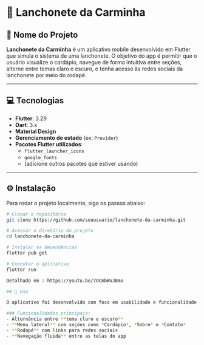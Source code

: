 # 🍔 Lanchonete da Carminha

## 📝 Nome do Projeto  
**Lanchonete da Carminha** é um aplicativo mobile desenvolvido em Flutter que simula o sistema de uma lanchonete. O objetivo do app é permitir que o usuário visualize o cardápio, navegue de forma intuitiva entre seções, alterne entre temas claro e escuro, e tenha acesso às redes sociais da lanchonete por meio do rodapé.

---

## 💻 Tecnologias  
- **Flutter**: 3.29  
- **Dart**: 3.x  
- **Material Design**  
- **Gerenciamento de estado** (ex: `Provider`)  
- **Pacotes Flutter utilizados**:
  - `flutter_launcher_icons`
  - `google_fonts`
  - (adicione outros pacotes que estiver usando)

---

## ⚙️ Instalação  

Para rodar o projeto localmente, siga os passos abaixo:

```bash
# Clonar o repositório
git clone https://github.com/seuusuario/lanchonete-da-carminha.git

# Acessar o diretório do projeto
cd lanchonete-da-carminha

# Instalar as dependências
flutter pub get

# Executar o aplicativo
flutter run

Detalhado em : https://youtu.be/7OCmbWxJBmo

## 📲 Uso

O aplicativo foi desenvolvido com foco em usabilidade e funcionalidade para simular a experiência de uma lanchonete digital.

### Funcionalidades principais:
- Alternância entre **tema claro e escuro**
- **Menu lateral** com seções como *Cardápio*, *Sobre* e *Contato*
- **Rodapé** com links para redes sociais
- **Navegação fluida** entre as telas do app

